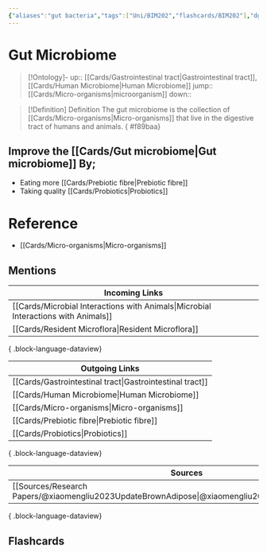 ```yaml
---
{"aliases":"gut bacteria","tags":["Uni/BIM202","flashcards/BIM202"],"dg-publish":true,"permalink":"/cards/gut-microbiome/","dgPassFrontmatter":true}
---
```


# Gut Microbiome

> [!Ontology]-
> up:: [[Cards/Gastrointestinal tract\|Gastrointestinal tract]], [[Cards/Human Microbiome\|Human Microbiome]]
> jump:: [[Cards/Micro-organisms\|microorganism]]
> down:: 

> [!Definition] Definition
> The gut microbiome is the collection of [[Cards/Micro-organisms\|Micro-organisms]] that live in the digestive tract of humans and animals.
{ #f89baa}


## Improve the [[Cards/Gut microbiome\|Gut microbiome]] By;

- Eating more [[Cards/Prebiotic fibre\|Prebiotic fibre]]
- Taking quality [[Cards/Probiotics\|Probiotics]]

# Reference

- [[Cards/Micro-organisms\|Micro-organisms]]

## Mentions

| Incoming Links                                                                        |
| ------------------------------------------------------------------------------------- |
| [[Cards/Microbial Interactions with Animals\|Microbial Interactions with Animals]] |
| [[Cards/Resident Microflora\|Resident Microflora]]                                 |

{ .block-language-dataview}

| Outgoing Links                                              |
| ----------------------------------------------------------- |
| [[Cards/Gastrointestinal tract\|Gastrointestinal tract]] |
| [[Cards/Human Microbiome\|Human Microbiome]]             |
| [[Cards/Micro-organisms\|Micro-organisms]]               |
| [[Cards/Prebiotic fibre\|Prebiotic fibre]]               |
| [[Cards/Probiotics\|Probiotics]]                         |

{ .block-language-dataview}

| Sources                                                                                               |
| ----------------------------------------------------------------------------------------------------- |
| [[Sources/Research Papers/@xiaomengliu2023UpdateBrownAdipose\|@xiaomengliu2023UpdateBrownAdipose]] |

{ .block-language-dataview}

## Flashcards